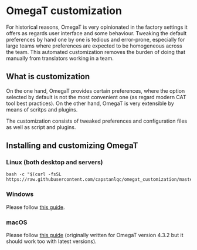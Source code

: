 # OmegaT customization

For historical reasons, OmegaT is very opinionated in the factory settings it offers as regards user interface and some behaviour. Tweaking the default preferences by hand one by one is tedious and error-prone, especially for large teams where preferences are expected to be homogeneous across the team. This automated customization removes the burden of doing that manually from translators working in a team.

## What is customization

On the one hand, OmegaT provides certain preferences, where the option selected by default is not the most convenient one (as regard modern CAT tool best practices). On the other hand, OmegaT is very extensible by means of scritps and plugins. 

The customization consists of tweaked preferences and configuration files as well as script and plugins.

## Installing and customizing OmegaT

### Linux (both desktop and servers)

```
bash -c "$(curl -fsSL https://raw.githubusercontent.com/capstanlqc/omegat_customization/master/custo/omegat_custom_installer.sh)"
```

### Windows

Please follow [this guide](https://slides.com/capstan/omegat5-installation-and-customization-guide).

<!-- @TODO: write instructions for chocolatey in PowerShell -->

### macOS

Please follow [this guide](https://slides.com/capstan/omegat-installation-and-customization-guide-macos) (originally written for OmegaT version 4.3.2 but it should work too with latest versions).